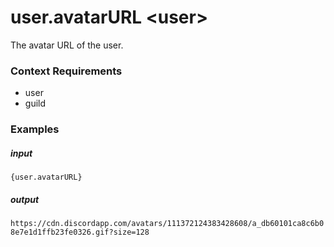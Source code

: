 # user.avatarURL &lt;user&gt;
		
The avatar URL of the user. 

### Context Requirements

* user
* guild


### Examples

##### input
```{user.avatarURL}```

##### output
```https://cdn.discordapp.com/avatars/111372124383428608/a_db60101ca8c6b08e7e1d1ffb23fe0326.gif?size=128```